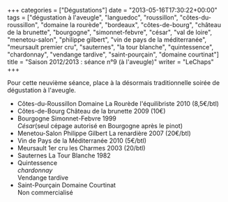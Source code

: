+++
categories = ["Dégustations"]
date = "2013-05-16T17:30:22+00:00"
tags = ["dégustation à l'aveugle", "languedoc", "roussillon", "côtes-du-roussillon", "domaine la rourède", "bordeaux", "côtes-de-bourg", "château de la brunette", "bourgogne", "simonnet-febvre", "césar", "val de loire", "menetou-salon", "philippe gilbert", "vin de pays de la méditerranée", "meursault premier cru", "sauternes", "la tour blanche", "quintessence", "chardonnay", "vendange tardive", "saint-pourçain", "domaine courtinat"]
title = "Saison 2012/2013 : séance n°9 (à l'aveugle)"
writer = "LeChaps"
+++

Pour cette neuvième séance, place à la désormais traditionnelle soirée de dégustation à l'aveugle.

* Côtes-du-Roussillon Domaine La Rourède l'équilibriste 2010 (8,5€/btl) <i class="fa fa-plus-circle"></i>
* Côtes-de-Bourg Château de la brunette 2009 (10€)
* Bourgogne Simonnet-Febvre 1999  
_César_(seul cépage autorisé en Bourgogne après le pinot)
* Menetou-Salon Philippe Gilbert La renardière 2007 (20€/btl) <i class="fa fa-plus-circle"></i>
* Vin de Pays de la Méditerranée 2010 (5€/btl)
* Meursault 1er cru les Charmes 2003 (20/btl)
* Sauternes La Tour Blanche 1982
* Quintessence  
_chardonnay_  
Vendange tardive
* Saint-Pourçain Domaine Courtinat <i class="fa fa-plus-circle"></i> <i class="fa fa-plus-circle"></i>  
Non commercialisé
